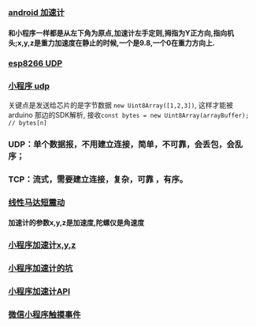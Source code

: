 
### [android 加速计](https://www.runoob.com/w3cnote/android-tutorial-sensor3.html) 
#### 和小程序一样都是从左下角为原点,加速计左手定则,拇指为Y正方向,指向机头;x,y,z是重力加速度在静止的时候,一个是9.8,一个0在重力方向上.

### [esp8266 UDP](http://www.taichi-maker.com/homepage/iot-development/iot-dev-reference/esp8266-c-plus-plus-reference/wifiudp/esp8266-udp-led/)

### [小程序 udp](https://www.jianshu.com/p/97b8f905d902)
关键点是发送给芯片的是字节数据 
``` new Uint8Array([1,2,3]) ```, 这样才能被arduino 那边的SDK解析, 接收```const bytes = new Uint8Array(arrayBuffer); // bytes[n] ```
### UDP：单个数据报，不用建立连接，简单，不可靠，会丢包，会乱序；
### TCP：流式，需要建立连接，复杂，可靠 ，有序。

### [线性马达短震动](https://developers.weixin.qq.com/minigame/dev/api/device/vibrate/wx.vibrateShort.html)

#### 加速计的参数x,y,z是加速度,陀螺仪是角速度
### [小程序加速计x,y,z](https://cloud.tencent.com/developer/article/1367104)
### [小程序加速计的坑]( https://blog.csdn.net/frankkay/article/details/80485095)
### [小程序加速计API](https://developers.weixin.qq.com/miniprogram/dev/api/device/accelerometer/wx.onAccelerometerChange.html)
### [微信小程序触摸事件](https://blog.csdn.net/kajweb/article/details/76572340)
